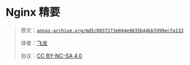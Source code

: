 # Nginx 精要

> 原文：[`annas-archive.org/md5/0837273e044e9635b44bb7d99ecfa133`](https://annas-archive.org/md5/0837273e044e9635b44bb7d99ecfa133)
> 
> 译者：[飞龙](https://github.com/wizardforcel)
> 
> 协议：[CC BY-NC-SA 4.0](http://creativecommons.org/licenses/by-nc-sa/4.0/)